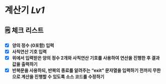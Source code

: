 # 계산기 _Lv1_

## 🗒 체크 리스트

- [x] **양의 정수 (0포함) 입력**
- [x] **사칙연산 기호 입력**
- [x] **위에서 입력받은 양의 정수 2개와 사칙연산 기호를 사용하여 연산을 진행한 후 결과값을 출력하기**
- [x] **반복문을 사용하되, 반복의 종료를 알려주는 “exit” 문자열을 입력하기 전까지 무한으로 계산을 진행할 수 있도록 소스 코드를 수정하기**
